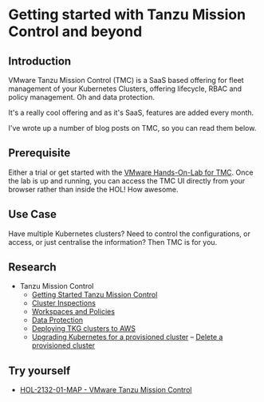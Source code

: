 # Getting started with Tanzu Mission Control and beyond

## Introduction
VMware Tanzu Mission Control (TMC) is a SaaS based offering for fleet management of your Kubernetes Clusters, offering lifecycle, RBAC and policy management. Oh and data protection. 

It's a really cool offering and as it's SaaS, features are added every month. 

I've wrote up a number of blog posts on TMC, so you can read them below.
## Prerequisite
Either a trial or get started with the [VMware Hands-On-Lab for TMC](https://my.vmware.com/en/web/vmware/evalcenter?p=tanzu-mc-sim-hol-gen-21). Once the lab is up and running, you can access the TMC UI directly from your browser rather than inside the HOL! How awesome. 
## Use Case
Have multiple Kubernetes clusters? Need to control the configurations, or access, or just centralise the information? Then TMC is for you. 

## Research
- Tanzu Mission Control 
  - [Getting Started Tanzu Mission Control](https://veducate.co.uk/vmware-tanzu-mission-control-getting-started)
  - [Cluster Inspections](https://veducate.co.uk/vmware-tanzu-mission-control-cluster-inspections)
  - [Workspaces and Policies](https://veducate.co.uk/vmware-tanzu-mission-control-workspaces-and-policies/) 
  - [Data Protection](https://veducate.co.uk/?p=3429&preview=true)
  - [Deploying TKG clusters to AWS](https://veducate.co.uk/tmc-deploy-tkg-aws/)
  - [Upgrading Kubernetes for a provisioned cluster](https://veducate.co.uk/?p=3706&preview=true)
  – [Delete a provisioned cluster](https://veducate.co.uk/tanzu-mission-control-delete-provisioned-cluster/)

## Try yourself
- [HOL-2132-01-MAP - VMware Tanzu Mission Control](https://labs.hol.vmware.com/HOL/catalogs/lab/8087)
